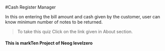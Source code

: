 #Cash Register Manager 

In this on entering the bill amount and cash given by the customer, user can know minimum number of notes to be returned.

>To take this quiz Click on the link given in About section.

#### This is markTen Project of Neog levelzero  ####